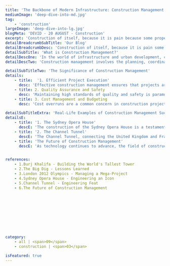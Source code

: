 ```yaml
---
title: 'The Backbone of Modern Infrastructure: Construction Management'
mediumImage: 'deep-dive-into-md.jpg'
tag:
    - 'construction'
largeImage: 'deep-dive-into-lg.jpg'
blogMeta: 'DEVID - 20 AUGUST - Construction'
excerpt: 'Construction of itself, because it is pain because some proper style design'
detailBreadcrumbSubTitle: 'Our Blog'
detailBreadcrumbDesc: 'Construction of itself, because it is pain some proper style design occur are pleasure'
detailSubTitle: 'What is Construction Management?'
detailDescOne: 'In the world of infrastructure and urban development, construction management stands as a pivotal field ensuring the successful completion of projects, both large and small. From skyscrapers gracing city skylines to intricate road networks, the expertise of construction managers shapes our built environment. This article delves into the significance of construction management, highlighting its multifaceted role, real-life examples, and the profound impact it has on our daily lives.'
detailDescTwo: 'Construction management involves the planning, coordination, and oversight of construction projects from inception to completion. It encompasses a broad range of activities, including project planning, cost management, quality control, safety management, and contract administration. Construction managers serve as the linchpin, bridging the gap between various stakeholders such as architects, engineers, contractors, and clients.'

detailSubTitleTwo: 'The Significance of Construction Management'
details: 
    - title:  '1. Efficient Project Execution'
      desc: 'Effective construction management ensures that projects are completed on time and within budget. Construction managers employ meticulous planning and scheduling techniques, mitigating potential delays and cost overruns. For instance, the construction of the Burj Khalifa in Dubai, the world s tallest building, required exceptional management skills to coordinate over 12,000 workers and numerous contractors, ultimately completing the project ahead of schedule .'
    - title: 2. Quality Assurance and Safety
      desc: 'Maintaining high standards of quality and safety is paramount in construction. Construction managers implement rigorous quality control measures and safety protocols to prevent accidents and ensure structural integrity. The Boston Central Artery/Tunnel Project, commonly known as the Big Dig, faced significant challenges, but diligent construction management transformed it into a safer and more efficient transportation network .'
    - title: 3. Cost Management and Budgeting
      desc: 'Cost overruns are a common concern in construction projects. Construction managers are adept at cost estimation, budgeting, and financial planning, ensuring that resources are utilized efficiently. The successful completion of the London 2012 Olympic Park, despite its complexity and scale, can be attributed to meticulous cost management practices employed by construction managers .'

detailSubTitleExtra: 'Real-Life Examples of Construction Management Success'
detailsE:
    - title: '1. The Sydney Opera House'
      descE: 'The construction of the Sydney Opera House is a testament to the importance of construction management. Initially plagued by delays and budget overruns, the project saw a turnaround under the leadership of construction manager Peter Hall. Hall’s innovative approach and effective coordination transformed the project, culminating in the creation of an architectural masterpiece .'
    - title: '2. The Channel Tunnel'
      descE: 'The Channel Tunnel, connecting the United Kingdom and France, stands as a marvel of modern engineering and construction management. The project faced numerous technical and logistical challenges, but through meticulous planning and international collaboration, it was completed successfully. The tunnel not only serves as a critical transportation link but also symbolizes the triumph of construction management in overcoming formidable obstacles .'
    - title: 'The Future of Construction Management'
      descE: 'As technology continues to advance, the field of construction management is evolving. Innovations such as Building Information Modeling (BIM), drone surveying, and automated construction techniques are revolutionizing the industry. Construction managers are now leveraging these tools to enhance project efficiency, accuracy, and sustainability. The ongoing development of smart cities around the world showcases the potential of technology-driven construction management to create sustainable and resilient urban environments .'


references: 
    - 1.Burj Khalifa - Building the World's Tallest Tower
    - 2.The Big Dig - Lessons Learned
    - 3.London 2012 Olympics - Managing a Mega-Project
    - 4.Sydney Opera House - Engineering an Icon
    - 5.Channel Tunnel - Engineering Feat
    - 6.The Future of Construction Management

 








category:
    - all | <span>09</span>
    - construction | <span>03</span>

isFeatured: true
---
```

